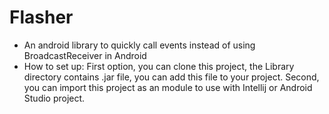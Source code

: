 # Flasher
- An android library to quickly call events instead of using BroadcastReceiver in Android
- How to set up: First option, you can clone this project, the Library directory contains .jar file, you can add this file to your project. Second, you can import this project as an module to use with Intellij or Android Studio project.
